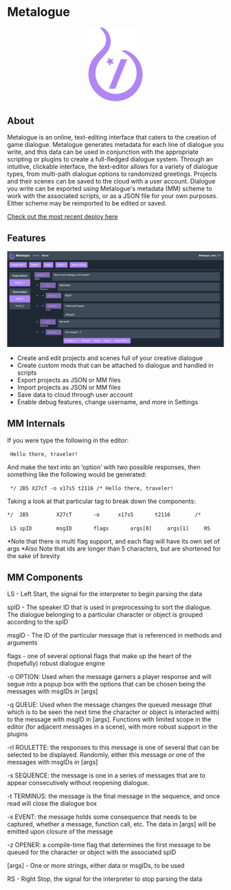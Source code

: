 # Metalogue

<p align="center">
<img src="https://github.com/Bortoli22/Metalogue/blob/master/metalogue/src/assets/path53.png" height="25%" width="25%">
</p>

## About
Metalogue is an online, text-editing interface that caters to the creation of game dialogue. Metalogue generates metadata for each line of dialogue you write, and this data can be used in conjunction with the appropriate scripting or plugins to create a full-fledged dialogue system. Through an intuitive, clickable interface, the text-editor allows for a variety of dialogue types, from multi-path dialogue options to randomized greetings. Projects and their scenes can be saved to the cloud with a user account. Dialogue you write can be exported using Metalogue's metadata (MM) scheme to work with the associated scripts, or as a JSON file for your own purposes. Either scheme may be reimported to be edited or saved.

<a href=https://metalogue-52d13.web.app/>Check out the most recent deploy here</a>

## Features
<img src="https://github.com/Bortoli22/Metalogue/blob/master/metalogue/src/assets/samples/sample_screen_1.PNG">

- Create and edit projects and scenes full of your creative dialogue
- Create custom mods that can be attached to dialogue and handled in scripts
- Export projects as JSON or MM files
- Import projects as JSON or MM files
- Save data to cloud through user account
- Enable debug features, change username, and more in Settings

## MM Internals
If you were type the following in the editor:

 ``` Hello there, traveler!```
  
And make the text into an ‘option’ with two possible responses, then something like the following would be generated:

 ``` */ 2B5 X27cT -o x17s5 t2116 /* Hello there, traveler!```
  
Taking a look at that particular tag to break down the components:
```
*/ 	2B5 		X27cT 		-o 		x17s5 		t2116		 /*
  
 LS	spID		msgID		flags		args[0]		args[1]		RS
 ``` 
*Note that there is multi flag support, and each flag will have its own set of args
*Also Note that ids are longer than 5 characters, but are shortened for the sake of brevity

## MM Components

LS - Left Start, the signal for the interpreter to begin parsing the data

spID - The speaker ID that is used in preprocessing to sort the dialogue. The dialogue belonging to a particular character or object is grouped according to the spID

msgID - The ID of the particular message that is referenced in methods and arguments

flags -	one of several optional flags that make up the heart of the (hopefully) robust dialogue engine

-o OPTION: Used when the message garners a player response and will segue into a popup box with the options that can be chosen being the messages with msgIDs in [args]

-q QUEUE: Used when the message changes the queued message (that which is to be seen the next time the character or object is interacted with) to the message with msgID in [args]. Functions with limited scope in the editor (for adjacent messages in a scene), with more robust support in the plugins

-rl ROULETTE: the responses to this message is one of several that can be selected to be displayed. Randomly, either this message or one of the messages with msgIDs in [args]

-s SEQUENCE: the message is one in a series of messages that are to appear consecutively without reopening dialogue. 

-t TERMINUS: the message is the final message in the sequence, and once read will close the dialogue box

-x EVENT: the message holds some consequence that needs to be captured, whether a message, function call, etc. The data in [args] will be emitted upon closure of the message

-z OPENER: a compile-time flag that determines the first message to be queued for the character or object with the associated spID

[args] - One or more strings, either data or msgIDs, to be used

RS - Right Stop, the signal for the interpreter to stop parsing the data
